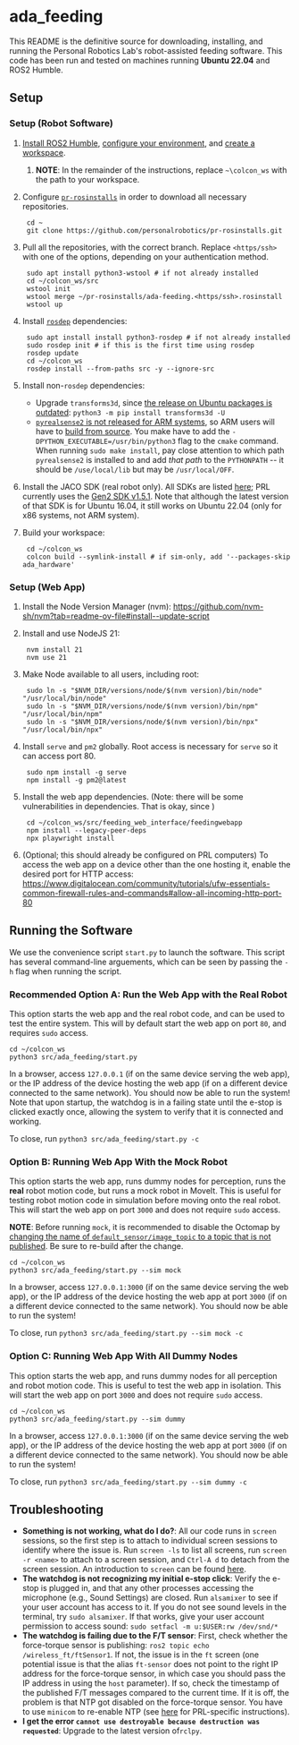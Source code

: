 # ada_feeding

This README is the definitive source for downloading, installing, and running the Personal Robotics Lab's robot-assisted feeding software. This code has been run and tested on machines running **Ubuntu 22.04** and ROS2 Humble.

## Setup

### Setup (Robot Software)

1. [Install ROS2 Humble](https://docs.ros.org/en/humble/Installation.html), [configure your environment](https://docs.ros.org/en/humble/Tutorials/Beginner-CLI-Tools/Configuring-ROS2-Environment.html), and [create a workspace](https://docs.ros.org/en/humble/Tutorials/Beginner-Client-Libraries/Creating-A-Workspace/Creating-A-Workspace.html#).
    1. **NOTE**: In the remainder of the instructions, replace `~\colcon_ws` with the path to your workspace.
2. Configure [`pr-rosinstalls`](https://github.com/personalrobotics/pr-rosinstalls) in order to download all necessary repositories.

        cd ~
        git clone https://github.com/personalrobotics/pr-rosinstalls.git

3. Pull all the repositories, with the correct branch. Replace `<https/ssh>` with one of the options, depending on your authentication method.

        sudo apt install python3-wstool # if not already installed
        cd ~/colcon_ws/src
        wstool init
        wstool merge ~/pr-rosinstalls/ada-feeding.<https/ssh>.rosinstall
        wstool up

4. Install [`rosdep`](https://docs.ros.org/en/humble/Tutorials/Intermediate/Rosdep.html) dependencies:

        sudo apt install install python3-rosdep # if not already installed
        sudo rosdep init # if this is the first time using rosdep
        rosdep update
        cd ~/colcon_ws
        rosdep install --from-paths src -y --ignore-src

5. Install non-`rosdep` dependencies:
    - Upgrade `transforms3d`, since [the release on Ubuntu packages is outdated](https://github.com/matthew-brett/transforms3d/issues/65): `python3 -m pip install transforms3d -U`
    - [`pyrealsense2` is not released for ARM systems](https://github.com/IntelRealSense/librealsense/issues/6449#issuecomment-650784066), so ARM users will have to [build from source](https://github.com/IntelRealSense/librealsense/blob/master/wrappers/python/readme.md#building-from-source). You make have to add the `-DPYTHON_EXECUTABLE=/usr/bin/python3` flag to the `cmake` command. When running `sudo make install`, pay close attention to which path `pyrealsense2` is installed to and add *that path* to the `PYTHONPATH` -- it should be `/use/local/lib` but may be `/usr/local/OFF`.
6. Install the JACO SDK (real robot only). All SDKs are listed [here](https://www.kinovarobotics.com/resources?r=79301&s); PRL currently uses the [Gen2 SDK v1.5.1](https://drive.google.com/file/d/1UEQAow0XLcVcPCeQfHK9ERBihOCclkJ9/view). Note that although the latest version of that SDK is for Ubuntu 16.04, it still works on Ubuntu 22.04 (only for x86 systems, not ARM system).
7. Build your workspace:

        cd ~/colcon_ws
        colcon build --symlink-install # if sim-only, add '--packages-skip ada_hardware'

### Setup (Web App)

1. Install the Node Version Manager (nvm): https://github.com/nvm-sh/nvm?tab=readme-ov-file#install--update-script
2. Install and use NodeJS 21:

        nvm install 21
        nvm use 21

3. Make Node available to all users, including root:

        sudo ln -s "$NVM_DIR/versions/node/$(nvm version)/bin/node" "/usr/local/bin/node"
        sudo ln -s "$NVM_DIR/versions/node/$(nvm version)/bin/npm" "/usr/local/bin/npm"
        sudo ln -s "$NVM_DIR/versions/node/$(nvm version)/bin/npx" "/usr/local/bin/npx"

4. Install `serve` and `pm2` globally. Root access is necessary for `serve` so it can access port 80.

        sudo npm install -g serve
        npm install -g pm2@latest

5. Install the web app dependencies. (Note: there will be some vulnerabilities in dependencies. That is okay, since )

        cd ~/colcon_ws/src/feeding_web_interface/feedingwebapp
        npm install --legacy-peer-deps
        npx playwright install

6. (Optional; this should already be configured on PRL computers) To access the web app on a device other than the one hosting it, enable the desired port for HTTP access: https://www.digitalocean.com/community/tutorials/ufw-essentials-common-firewall-rules-and-commands#allow-all-incoming-http-port-80


## Running the Software

We use the convenience script `start.py` to launch the software. This script has several command-line arguements, which can be seen by passing the `-h` flag when running the script.

### **Recommended** Option A: Run the Web App with the Real Robot

This option starts the web app and the real robot code, and can be used to test the entire system. This will by default start the web app on port `80`, and requires `sudo` access.

```
cd ~/colcon_ws
python3 src/ada_feeding/start.py
```

In a browser, access `127.0.0.1` (if on the same device serving the web app), or the IP address of the device hosting the web app (if on a different device connected to the same network). You should now be able to run the system! Note that upon startup, the watchdog is in a failing state until the e-stop is clicked exactly once, allowing the system to verify that it is connected and working.

To close, run `python3 src/ada_feeding/start.py -c`


### Option B: Running Web App With the Mock Robot

This option starts the web app, runs dummy nodes for perception, runs the **real** robot motion code, but runs a mock robot in MoveIt. This is useful for testing robot motion code in simulation before moving onto the real robot. This will start the web app on port `3000` and does not require `sudo` access.

**NOTE**: Before running `mock`, it is recommended to disable the Octomap by [changing the name of `default_sensor/image_topic` to a topic that is not published](https://github.com/personalrobotics/ada_ros2/blob/e5256bfc89c358cb71699c6be95e78bf846eed63/ada_moveit/config/sensors_3d.yaml#L7). Be sure to re-build after the change.

```
cd ~/colcon_ws
python3 src/ada_feeding/start.py --sim mock
```

In a browser, access `127.0.0.1:3000` (if on the same device serving the web app), or the IP address of the device hosting the web app at port `3000` (if on a different device connected to the same network). You should now be able to run the system!

To close, run `python3 src/ada_feeding/start.py --sim mock -c`

### Option C: Running Web App With All Dummy Nodes

This option starts the web app, and runs dummy nodes for all perception and robot motion code. This is useful to test the web app in isolation. This will start the web app on port `3000` and does not require `sudo` access.

```
cd ~/colcon_ws
python3 src/ada_feeding/start.py --sim dummy
```

In a browser, access `127.0.0.1:3000` (if on the same device serving the web app), or the IP address of the device hosting the web app at port `3000` (if on a different device connected to the same network). You should now be able to run the system!

To close, run `python3 src/ada_feeding/start.py --sim dummy -c`

## Troubleshooting

- **Something is not working, what do I do?**: All our code runs in `screen` sessions, so the first step is to attach to individual screen sessions to identify where the issue is. Run `screen -ls` to list all screens, run `screen -r <name>` to attach to a screen session, and `Ctrl-A d` to detach from the screen session. An introduction to `screen` can be found [here](https://astrobiomike.github.io/unix/screen-intro).
- **The watchdog is not recognizing my initial e-stop click**: Verify the e-stop is plugged in, and that any other processes accessing the microphone (e.g., Sound Settings) are closed. Run `alsamixer` to see if your user account has access to it. If you do not see sound levels in the terminal, try `sudo alsamixer`. If that works, give your user account permission to access sound: `sudo setfacl -m u:$USER:rw /dev/snd/*`
- **The watchdog is failing due to the F/T sensor**: First, check whether the force-torque sensor is publishing: `ros2 topic echo /wireless_ft/ftSensor1`. If not, the issue is in the `ft` screen (one potential issue is that the alias `ft-sensor` does not point to the right IP address for the force-torque sensor, in which case you should pass the IP address in using the `host` parameter). If so, check the timestamp of the published F/T messages compared to the current time. If it is off, the problem is that NTP got disabled on the force-torque sensor. You have to use `minicom` to re-enable NTP (see [here](https://github.com/personalrobotics/pr_docs/wiki/ADA) for PRL-specific instructions). 
- **I get the error `cannot use destroyable because destruction was requested`**: Upgrade to the latest version of`rclpy`.
